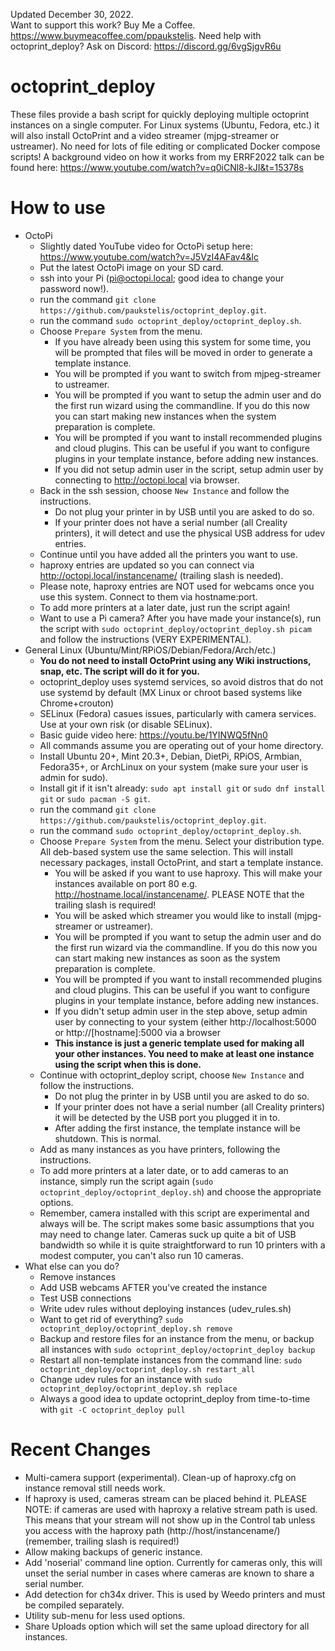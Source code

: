 Updated December 30, 2022.  
Want to support this work? Buy Me a Coffee. https://www.buymeacoffee.com/ppaukstelis.
Need help with octoprint_deploy? Ask on Discord: https://discord.gg/6vgSjgvR6u
# octoprint_deploy
These files provide a bash script for quickly deploying multiple octoprint instances on a single computer. For Linux systems (Ubuntu, Fedora, etc.) it will also install OctoPrint and a video streamer (mjpg-streamer or ustreamer). No need for lots of file editing or complicated Docker compose scripts! A background video on how it works from my ERRF2022 talk can be found here: https://www.youtube.com/watch?v=q0iCNl8-kJI&t=15378s

# How to use
* OctoPi
  * Slightly dated YouTube video for OctoPi setup here: https://www.youtube.com/watch?v=J5VzI4AFav4&lc
  * Put the latest OctoPi image on your SD card.
  * ssh into your Pi (pi@octopi.local; good idea to change your password now!).
  * run the command `git clone https://github.com/paukstelis/octoprint_deploy.git`.
  * run the command `sudo octoprint_deploy/octoprint_deploy.sh`.
  * Choose `Prepare System` from the menu.
      * If you have already been using this system for some time, you will be prompted that files will be moved in order to generate a template instance.
      * You will be prompted if you want to switch from mjpeg-streamer to ustreamer.
      * You will be prompted if you want to setup the admin user and do the first run wizard using the commandline. If you do this now you can start making new instances when the system preparation is complete.
      * You will be prompted if you want to install recommended plugins and cloud plugins. This can be useful if you want to configure plugins in your template instance, before adding new instances.
      * If you did not setup admin user in the script, setup admin user by connecting to http://octopi.local via browser.
  * Back in the ssh session, choose `New Instance` and follow the instructions.
      * Do not plug your printer in by USB until you are asked to do so.
      * If your printer does not have a serial number (all Creality printers), it will detect and use the physical USB address for udev entries.
  * Continue until you have added all the printers you want to use.
  * haproxy entries are updated so you can connect via http://octopi.local/instancename/ (trailing slash is needed).
  * Please note, haproxy entries are NOT used for webcams once you use this system. Connect to them via hostname:port.
  * To add more printers at a later date, just run the script again!
  * Want to use a Pi camera? After you have made your instance(s), run the script with `sudo octoprint_deploy/octoprint_deploy.sh picam` and follow the instructions (VERY EXPERIMENTAL).
* General Linux (Ubuntu/Mint/RPiOS/Debian/Fedora/Arch/etc.)
  * __You do not need to install OctoPrint using any Wiki instructions, snap, etc. The script will do it for you.__
  * octoprint_deploy uses systemd services, so avoid distros that do not use systemd by default (MX Linux or chroot based systems like Chrome+crouton)
  * SELinux (Fedora) casues issues, particularly with camera services. Use at your own risk (or disable SELinux).
  * Basic guide video here: https://youtu.be/1YINWQ5fNn0
  * All commands assume you are operating out of your home directory.
  * Install Ubuntu 20+, Mint 20.3+, Debian, DietPi, RPiOS, Armbian, Fedora35+, or ArchLinux on your system (make sure your user is admin for sudo).
  * Install git if it isn't already: `sudo apt install git` or `sudo dnf install git` or `sudo pacman -S git`.
  * run the command `git clone https://github.com/paukstelis/octoprint_deploy.git`.
  * run the command `sudo octoprint_deploy/octoprint_deploy.sh`.
  * Choose `Prepare System` from the menu. Select your distribution type. All deb-based system use the same selection. This will install necessary packages, install OctoPrint, and start a template instance.
      * You will be asked if you want to use haproxy. This will make your instances available on port 80 e.g. http://hostname.local/instancename/. PLEASE NOTE that the trailing slash is required!
      * You will be asked which streamer you would like to install (mjpg-streamer or ustreamer).
      * You will be prompted if you want to setup the admin user and do the first run wizard via the commandline. If you do this now you can start making new instances as soon as the system preparation is complete.
      * You will be prompted if you want to install recommended plugins and cloud plugins. This can be useful if you want to configure plugins in your template instance, before adding new instances.
      * If you didn't setup admin user in the step above, setup admin user by connecting to your system (either http://localhost:5000 or http://[hostname]:5000 via a browser
      * __This instance is just a generic template used for making all your other instances. You need to make at least one instance using the script when this is done.__
  * Continue with octoprint_deploy script, choose `New Instance` and follow the instructions.
      * Do not plug the printer in by USB until you are asked to do so.
      * If your printer does not have a serial number (all Creality printers) it will be detected by the USB port you plugged it in to.
      * After adding the first instance, the template instance will be shutdown. This is normal.
  * Add as many instances as you have printers, following the instructions.
  * To add more printers at a later date, or to add cameras to an instance, simply run the script again (`sudo octoprint_deploy/octoprint_deploy.sh`) and choose the appropriate options.
  * Remember, camera installed with this script are experimental and always will be. The script makes some basic assumptions that you may need to change later. Cameras suck up quite a bit of USB bandwidth so while it is quite straightforward to run 10 printers with a modest computer, you can't also run 10 cameras.
* What else can you do?
  * Remove instances
  * Add USB webcams AFTER you've created the instance
  * Test USB connections
  * Write udev rules without deploying instances (udev_rules.sh)
  * Want to get rid of everything? `sudo octoprint_deploy/octoprint_deploy.sh remove`
  * Backup and restore files for an instance from the menu, or backup all instances with `sudo octoprint_deploy/octoprint_deploy backup`
  * Restart all non-template instances from the command line: `sudo octoprint_deploy/octoprint_deploy.sh restart_all`
  * Change udev rules for an instance with `sudo octoprint_deploy/octoprint_deploy.sh replace`
  * Always a good idea to update octoprint_deploy from time-to-time with `git -C octoprint_deploy pull`
# Recent Changes
* Multi-camera support (experimental). Clean-up of haproxy.cfg on instance removal still needs work.
* If haproxy is used, cameras stream can be placed behind it. PLEASE NOTE: if cameras are used with haproxy a relative stream path is used. This means that your stream will not show up in the Control tab unless you access with the haproxy path (http://host/instancename/) (remember, trailing slash is required!)
* Allow making backups of generic instance.
* Add 'noserial' command line option. Currently for cameras only, this will unset the serial number in cases where cameras are known to share a serial number.
* Add detection for ch34x driver. This is used by Weedo printers and must be compiled separately.
* Utility sub-menu for less used options.
* Share Uploads option which will set the same upload directory for all instances.



